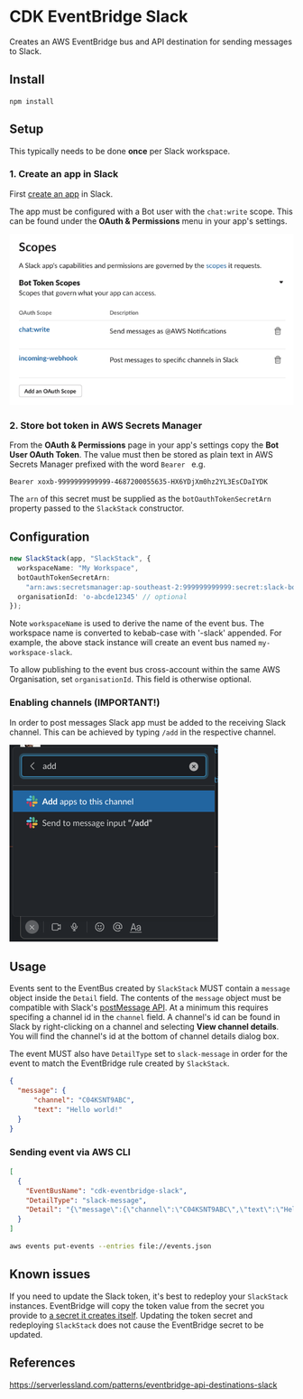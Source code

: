 # CDK EventBridge Slack

Creates an AWS EventBridge bus and API destination for sending messages to Slack.

## Install

```
npm install
```

## Setup

This typically needs to be done **once** per Slack workspace.

### 1. Create an app in Slack

First [create an app](https://api.slack.com/apps?new_app=1) in Slack.

The app must be configured with a Bot user with the `chat:write` scope.
This can be found under the **OAuth & Permissions** menu in your app's settings.

![Scopes UI](/images/slack-scopes.png)

### 2. Store bot token in AWS Secrets Manager

From the **OAuth & Permissions** page in your app's settings copy the **Bot User OAuth Token**.
The value must then be stored as plain text in AWS Secrets Manager prefixed with the word `Bearer ` e.g.

```
Bearer xoxb-9999999999999-4687200055635-HX6YDjXm0hz2YL3EsCDaIYDK
```

The `arn` of this secret must be supplied as the `botOauthTokenSecretArn` property passed to the `SlackStack` constructor.

## Configuration

```typescript
new SlackStack(app, "SlackStack", {
  workspaceName: "My Workspace",
  botOauthTokenSecretArn:
    "arn:aws:secretsmanager:ap-southeast-2:999999999999:secret:slack-bot-token-QmBx39",
  organisationId: 'o-abcde12345' // optional
});
```

Note `workspaceName` is used to derive the name of the event bus. 
The workspace name is converted to kebab-case with '-slack' appended.
For example, the above stack instance will create an event bus named `my-workspace-slack`.

To allow publishing to the event bus cross-account within the same AWS Organisation, set `organisationId`.
This field is otherwise optional.

### Enabling channels (IMPORTANT!)

In order to post messages Slack app must be added to the receiving Slack channel.
This can be achieved by typing `/add` in the respective channel.

![Dialog for adding app to channel](images/add-app-to-channel.png)

## Usage

Events sent to the EventBus created by `SlackStack` MUST contain a `message` object inside the `Detail` field.
The contents of the `message` object must be compatible with Slack's [postMessage API](https://api.slack.com/methods/chat.postMessage).
At a minimum this requires specifing a channel id in the `channel` field.
A channel's id can be found in Slack by right-clicking on a channel and selecting **View channel details**.
You will find the channel's id at the bottom of channel details dialog box.

The event MUST also have `DetailType` set to `slack-message` in order for the event to match the EventBridge rule created by `SlackStack`.

```json
{
  "message": {
      "channel": "C04KSNT9ABC",
      "text": "Hello world!"
  }
}
```

### Sending event via AWS CLI

```json
[
  {
    "EventBusName": "cdk-eventbridge-slack",
    "DetailType": "slack-message",
    "Detail": "{\"message\":{\"channel\":\"C04KSNT9ABC\",\"text\":\"Hello world!\"}}"
  }
]
```

```bash
aws events put-events --entries file://events.json
```

## Known issues

If you need to update the Slack token, it's best to redeploy your `SlackStack` instances.
EventBridge will copy the token value from the secret you provide to [a secret it creates itself](https://docs.aws.amazon.com/secretsmanager/latest/userguide/integrating_how-services-use-secrets_events.html).
Updating the token secret and redeploying `SlackStack` does not cause the EventBridge secret to be updated.

## References
https://serverlessland.com/patterns/eventbridge-api-destinations-slack